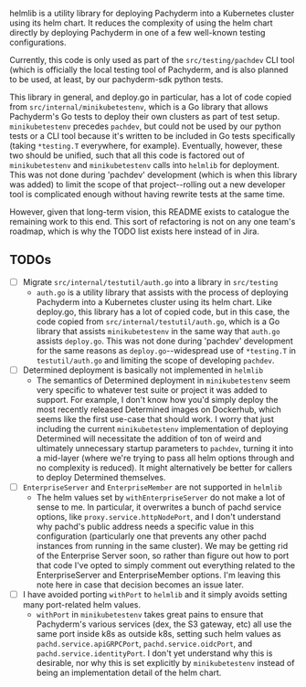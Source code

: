 helmlib is a utility library for deploying Pachyderm into a Kubernetes cluster
using its helm chart. It reduces the complexity of using the helm chart
directly by deploying Pachyderm in one of a few well-known testing
configurations.

Currently, this code is only used as part of the `src/testing/pachdev` CLI tool
(which is officially the local testing tool of Pachyderm, and is also planned
to be used, at least, by our pachyderm-sdk python tests.

This library in general, and deploy.go in particular, has a lot of code copied
from `src/internal/minikubetestenv`, which is a Go library that allows
Pachyderm's Go tests to deploy their own clusters as part of test setup.
`minikubetestenv` precedes `pachdev`, but could not be used by our python tests
or a CLI tool because it's written to be included in Go tests specifically
(taking `*testing.T` everywhere, for example). Eventually, however, these two
should be unified, such that all this code is factored out of `minikubetestenv`
and `minikubetestenv` calls into `helmlib` for deployment. This was not done
during 'pachdev' development (which is when this library was added) to limit
the scope of that project--rolling out a new developer tool is complicated
enough without having rewrite tests at the same time.

However, given that long-term vision, this README exists to catalogue the
remaining work to this end. This sort of refactoring is not on any one team's
roadmap, which is why the TODO list exists here instead of in Jira.

## TODOs
- [ ] Migrate `src/internal/testutil/auth.go` into a library in `src/testing`
  - `auth.go` is a utility library that assists with the process of deploying
    Pachyderm into a Kubernetes cluster using its helm chart. Like deploy.go,
    this library has a lot of copied code, but in this case, the code copied
    from `src/internal/testutil/auth.go`, which is a Go library that assists
    `minikubetestenv` in the same way that `auth.go` assists `deploy.go`. This
    was not done during 'pachdev' development for the same reasons as
    `deploy.go`--widespread use of `*testing.T` in `testutil/auth.go` and
    limiting the scope of developing `pachdev`.
- [ ] Determined deployment is basically not implemented in `helmlib`
  - The semantics of Determined deployment in `minikubetestenv` seem very
    specific to whatever test suite or project it was added to support. For
    example, I don't know how you'd simply deploy the most recently released
    Determined images on Dockerhub, which seems like the first use-case that
    should work. I worry that just including the current `minikubetestenv`
    implementation of deploying Determined will necessitate the addition of ton
    of weird and ultimately unnecessary startup parameters to `pachdev`,
    turning it into a mid-layer (where we're trying to pass all helm options
    through and no complexity is reduced). It might alternatively be better for
    callers to deploy Determined themselves.
- [ ] `EnterpriseServer` and `EnterpriseMember` are not supported in `helmlib`
  - The helm values set by `withEnterpriseServer` do not make a
    lot of sense to me. In particular, it overwrites a bunch of pachd service
    options, like `proxy.service.httpNodePort`, and I don't understand why
    pachd's public address needs a specific value in this configuration
    (particularly one that prevents any other pachd instances from running in
    the same cluster). We may be getting rid of the Enterprise Server soon, so
    rather than figure out how to port that code I've opted to simply comment
    out everything related to the EnterpriseServer and EnterpriseMember
    options. I'm leaving this note here in case that decision becomes an issue
    later.
- [ ] I have avoided porting `withPort` to `helmlib` and it simply avoids
    setting many port-related helm values.
  - `withPort` in `minikubetestenv` takes great pains to ensure that
    Pachyderm's various services (dex, the S3 gateway, etc) all use the same
    port inside k8s as outside k8s, setting such helm values as
    `pachd.service.apiGRPCPort`, `pachd.service.oidcPort`, and
    `pachd.service.identityPort`. I don't yet understand why this is desirable,
    nor why this is set explicitly by `minikubetestenv` instead of being an
    implementation detail of the helm chart. 
